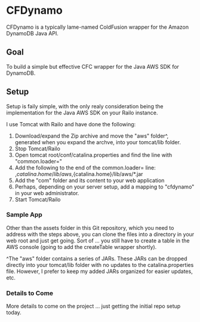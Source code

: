 # CFDynamo #

CFDynamo is a typically lame-named ColdFusion wrapper for the Amazon DynamoDB Java API.

## Goal ##
To build a simple but effective CFC wrapper for the Java AWS SDK for DynamoDB.

## Setup ##
Setup is faily simple, with the only realy consideration being the implementation for the Java AWS SDK on your Railo instance. 

I use Tomcat with Railo and have done the following: 
1. Download/expand the Zip archive and move the "aws" folder^, generated when you expand the archve, into your tomcat/lib folder.
2. Stop Tomcat/Railo
3. Open tomcat root/conf/catalina.properties and find the line with "common.loader="
4. Add the following to the end of the common.loader= line: ,${catalina.home}/lib/aws,${catalina.home}/lib/aws/*.jar
5. Add the "com" folder and its content to your web application
6. Perhaps, depending on your server setup, add a mapping to "cfdynamo" in your web administrator. 
7. Start Tomcat/Railo  

### Sample App ###
Other than the assets folder in this Git repository, which you need to address with the steps above, you can clone the files into a directory in your web root and just get going. Sort of ... you still have to create a table in the AWS console (going to add the createTable wrapper shortly).

^The "aws" folder contains a series of JARs. These JARs can be dropped directly into your tomcat/lib folder with no updates to the catalina.properties file. However, I prefer to keep my added JARs organized for easier updates, etc.   

### Details to Come ###
More details to come on the project ... just getting the initial repo setup today. 